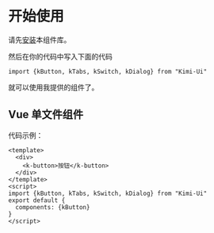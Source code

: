 # 开始使用
请先[安装](#/doc/install)本组件库。

然后在你的代码中写入下面的代码

```
import {kButton, kTabs, kSwitch, kDialog} from "Kimi-Ui"
```

就可以使用我提供的组件了。

## Vue 单文件组件

代码示例：

```
<template>
  <div>
    <k-button>按钮</k-button>
  </div>
</template>
<script>
import {kButton, kTabs, kSwitch, kDialog} from "Kimi-Ui"
export default {
  components: {kButton}
}
</script>
```
